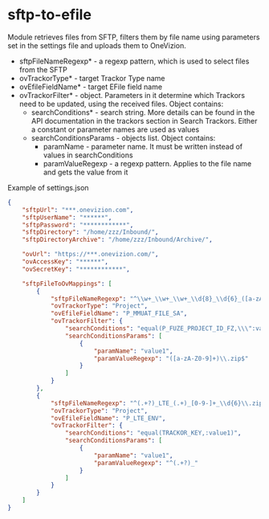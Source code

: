 # sftp-to-efile

Module retrieves files from SFTP, filters them by file name using parameters set in the settings file and uploads them to OneVizion.


* sftpFileNameRegexp* - a regexp pattern, which is used to select files from the SFTP
* ovTrackorType* - target Trackor Type name
* ovEfileFieldName* - target EFile field name
* ovTrackorFilter* - object. Parameters in it determine which Trackors need to be updated, using the received files. Object contains:
  * searchConditions* - search string. More details can be found in the API documentation in the trackors section in Search Trackors. Either a constant or parameter names are used as values
  * searchConditionsParams - objects list. Object contains:
    * paramName - parameter name. It must be written instead of values in searchConditions
    * paramValueRegexp - a regexp pattern. Applies to the file name and gets the value from it


Example of settings.json

```json
{
    "sftpUrl": "***.onevizion.com",
    "sftpUserName": "******",
    "sftpPassword": "************",
    "sftpDirectory": "/home/zzz/Inbound/",
    "sftpDirectoryArchive": "/home/zzz/Inbound/Archive/",

    "ovUrl": "https://***.onevizion.com/",
    "ovAccessKey": "******",
    "ovSecretKey": "************",

    "sftpFileToOvMappings": [
        {
            "sftpFileNameRegexp": "^\\w+_\\w+_\\w+_\\d{8}_\\d{6}_([a-zA-Z0-9]+)\\.zip",
            "ovTrackorType": "Project",
            "ovEfileFieldName": "P_MMUAT_FILE_SA",
            "ovTrackorFilter": {
                "searchConditions": "equal(P_FUZE_PROJECT_ID_FZ,\\\":value1\\\") and equal(P_PROJECT_STATUS,Active)",
                "searchConditionsParams": [
                    {
                        "paramName": "value1",
                        "paramValueRegexp": "([a-zA-Z0-9]+)\\.zip$"
                    }
                ]
            }
        },
        {
            "sftpFileNameRegexp": "^(.+?)_LTE_(.+)_[0-9-]+_\\d{6}\\.zip",
            "ovTrackorType": "Project",
            "ovEfileFieldName": "P_LTE_ENV",
            "ovTrackorFilter": {
                "searchConditions": "equal(TRACKOR_KEY,:value1)",
                "searchConditionsParams": [
                    {
                        "paramName": "value1",
                        "paramValueRegexp": "^(.+?)_"
                    }
                ]
            }
        }
    ]
}
```
